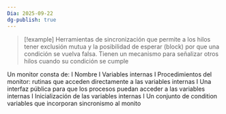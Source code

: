 ```yaml
---
Dia: 2025-09-22
dg-publish: true
---
```

>[!example] Herramientas de sincronización que permite a los hilos tener exclusión mutua y la posibilidad de esperar (block) por que una condición se vuelva falsa. Tienen un mecanismo para señalizar otros hilos cuando su condición se cumple

Un monitor consta de:
I Nombre
I Variables internas
I Procedimientos del monitor: rutinas que acceden directamente
a las variables internas
I Una interfaz pública para que los procesos puedan acceder a
las variables internas
I Inicialización de las variables internas
I Un conjunto de condition variables que incorporan sincronismo
al monito